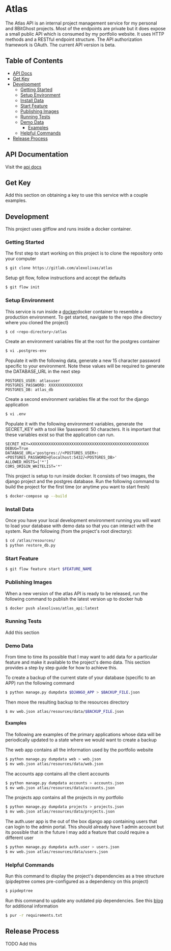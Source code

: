 # Atlas
The Atlas API is an internal project management service for my personal and 8BitGhost projects. Most of the endpoints
are private but it does expose a small public API which is consumed by my portfolio website. It uses HTTP methods and 
a RESTful endpoint structure. The API authorization framework is OAuth. The current API version is beta.

## Table of Contents
- [API Docs](#api-docs)
- [Get Key](#get-key)
- [Development](#development)
    - [Getting Started](#getting-started)
    - [Setup Environment](#setup-environment)
    - [Install Data](#install-data)
    - [Start Feature](#start-feature)
    - [Publishing Images](#publishing-images)
    - [Running Tests](#runing-tests)
    - [Demo Data](#demo-data)
        - [Examples](#Examples)
    - [Helpful Commands](#helpful-commands)
- [Release Process](#release-process)

## API Documentation
Visit the [api docs](http://django-rest-starter.herokuapp.com/)

## Get Key
Add this section on obtaining a key to use this service with a couple examples.

## Development
This project uses gitflow and runs inside a docker container.

### Getting Started
The first step to start working on this project is to clone the repository onto your computer
```bash
$ git clone https://gitlab.com/alexolivas/atlas
```

Setup git flow, follow instructions and accept the defaults
```bash
$ git flow init
```
### Setup Environment
This service is run inside a [docker](https://www.docker.com/)docker container to resemble a production environment. To get started, navigate to the repo (the directory where you cloned the project)
```bash
$ cd <repo-directory>/atlas
```

Create an environment variables file at the root for the postgres container
```bash
$ vi .postgres-env
```

Populate it with the following data, generate a new 15 character password specific to your environment. Note these values will be required to generate the DATABASE_URL in the next step
```
POSTGRES_USER: atlasuser
POSTGRES_PASSWORD: XXXXXXXXXXXXXXX
POSTGRES_DB: atlas_db
```

Create a second environment variables file at the root for the django application
```bash
$ vi .env
```

Populate it with the following environment variables, generate the SECRET_KEY with a tool like 1password: 50 characters. It is important that these variables exist so that the application can run. 
```
SECRET_KEY=XXXXXXXXXXXXXXXXXXXXXXXXXXXXXXXXXXXXXXXXXXXXXXXXXXXX
DEBUG=True
DATABASE_URL='postgres://<POSTGRES_USER>:<POSTGRES_PASSWORD>@localhost:5432/<POSTGRES_DB>'
ALLOWED_HOSTS=['*']
CORS_ORIGIN_WHITELIST='*'
```

This project is setup to run inside docker. It consists of two images, the django project and the postgres database. Run the following command to build the project for the first time (or anytime you want to start fresh)
```bash
$ docker-compose up --build
```

### Install Data

Once you have your local development environment running you will want to load your database with demo data so that you can interact with the system.
Run the following (from the project's root directory):
```bash
$ cd /atlas/resources/
$ python restore_db.py
```

### Start Feature
```bash
$ git flow feature start $FEATURE_NAME
```

### Publishing Images
When a new version of the atlas API is ready to be released, run the following command to publish the latest version up to docker hub
```bash
$ docker push alexolivas/atlas_api:latest
```

### Running Tests
Add this section

### Demo Data
From time to time its possible that I may want to add data for a particular feature and make it available to the project's demo data. This section provides a step by step guide for how to achieve this.

To create a backup of the current state of your database (specific to an APP) run the following command
```bash
$ python manage.py dumpdata $DJANGO_APP > $BACKUP_FILE.json
```

Then move the resulting backup to the resources directory
```bash
$ mv web.json atlas/resources/data/$BACKUP_FILE.json
```

#### Examples
The following are examples of the primary applications whose data will be periodically updated to a state where we would want to create a backup

The web app contains all the information used by the portfolio website
```bash
$ python manage.py dumpdata web > web.json
$ mv web.json atlas/resources/data/web.json
```

The accounts app contains all the client accounts
```bash
$ python manage.py dumpdata accounts > accounts.json
$ mv web.json atlas/resources/data/accounts.json
```

The projects app contains all the projects in my portfolio
```bash
$ python manage.py dumpdata projects > projects.json
$ mv web.json atlas/resources/data/projects.json
```

The auth.user app is the out of the box django app containing users that can login to the admin portal. This should already have 1 admin account but its possible that in the future I may add a feature that could require a different user
```bash
$ python manage.py dumpdata auth.user > users.json
$ mv web.json atlas/resources/data/users.json
```

### Helpful Commands
Run this command to display the project's dependencies as a tree structure (pipdeptree comes pre-configured as a dependency on this project)
```bash
$ pipdeptree
```

Run this command to update any outdated pip dependencies. See this [blog](https://wakatime.com/blog/22-keeping-your-pip-requirements-fresh) for additional information
```bash
$ pur -r requirements.txt
```


## Release Process
TODO Add this
